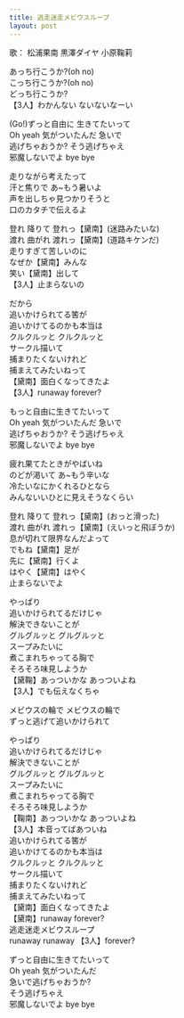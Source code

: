 ```yaml
---
title: 逃走迷走メビウスループ
layout: post
---
```

歌：	<a class="kanan">松浦果南</a> <a class="dia">黒澤ダイヤ</a> <a class="mari">小原鞠莉</a>

<p><a class="dia">あっち行こうか?(oh no)</a><br />
<a class="kanan">こっち行こうか?(oh no)</a><br />
<a class="mari">どっち行こうか?</a><br />
【3人】わかんない ないないなーい</p>

<p>(Go!)ずっと自由に 生きてたいって<br />
Oh yeah 気がついたんだ 急いで<br />
逃げちゃおうか? そう逃げちゃえ<br />
邪魔しないでよ bye bye</p>

<p><a class="dia">走りながら考えたって<br />
汗と焦りで あ~もう暑いよ</a><br />
<a class="kanan">声を出しちゃ見つかりそうと<br />
口のカタチで伝えるよ</a></p>

<p><a class="mari">登れ 降りて 登れっ</a>【<a class="dia">黛</a><a class="kanan">南</a>】(迷路みたいな)<br />
<a class="mari">渡れ 曲がれ 渡れっ</a>【<a class="dia">黛</a><a class="kanan">南</a>】(道路キケンだ)<br />
<a class="mari">走りすぎて苦しいのに<br />
なぜか</a>【<a class="dia">黛</a><a class="kanan">南</a>】みんな<br />
<a class="mari">笑い</a>【<a class="dia">黛</a><a class="kanan">南</a>】出して<br />
【3人】止まらないの</p>

<p><a class="dia">だ</a><a class="kanan">か</a><a class="mari">ら</a><br />
追いかけられてる筈が<br />
追いかけてるのかも本当は<br />
クルクルッと クルクルッと<br />
サークル描いて<br />
捕まりたくないけれど<br />
捕まえてみたいねって<br />
【<a class="dia">黛</a><a class="kanan">南</a>】面白く<a class="mari">なってきたよ</a><br />
【3人】runaway forever?</p>

<p>もっと自由に生きてたいって<br />
Oh yeah 気がついたんだ 急いで<br />
逃げちゃおうか? そう逃げちゃえ<br />
邪魔しないでよ bye bye</p>

<p><a class="kanan">疲れ果てたときがやばいね<br />
のどが渇いて あ~もう辛いな</a><br />
<a class="dia">冷たいなにかくれるひとなら<br />
みんないいひとに見えそうなくらい</a></p>

<p><a class="mari">登れ 降りて 登れっ</a>【<a class="dia">黛</a><a class="kanan">南</a>】(おっと滑った)<br />
<a class="mari">渡れ 曲がれ 渡れっ</a>【<a class="dia">黛</a><a class="kanan">南</a>】(えいっと飛ぼうか)<br />
<a class="mari">息が切れて限界なんだよって<br />
でもね</a>【<a class="dia">黛</a><a class="kanan">南</a>】足が<br />
<a class="mari">先に</a>【<a class="dia">黛</a><a class="kanan">南</a>】行くよ<br />
<a class="mari">はやく</a>【<a class="dia">黛</a><a class="kanan">南</a>】はやく<br />
<a class="mari">止まらないでよ</a></p>

<p>やっぱり<br />
追いかけられてるだけじゃ<br />
解決できないことが<br />
グルグルッと グルグルッと<br />
スープみたいに<br />
煮こまれちゃってる胸で<br />
そろそろ味見しようか<br />
【<a class="dia">黛</a><a class="mari">鞠</a>】あっついかな <a class="kanan">あっついよね</a><br />
【3人】でも伝えなくちゃ</p>

<p><a class="dia">メビウスの輪で</a> <a class="kanan">メビウスの輪で</a><br />
<a class="mari">ずっと逃げて</a>追いかけられて</p>

<p><a class="dia">やっ</a><a class="kanan">ぱ</a><a class="mari">り</a><br />
追いかけられてるだけじゃ<br />
解決できないことが<br />
グルグルッと グルグルッと<br />
スープみたいに<br />
煮こまれちゃってる胸で<br />
そろそろ味見しようか<br />
【<a class="mari">鞠</a><a class="kanan">南</a>】あっついかな <a class="dia">あっついよね</a><br />
【3人】本音ってばあついね<br />
追いかけられてる筈が<br />
追いかけてるのかも本当は<br />
クルクルッと クルクルッと<br />
サークル描いて<br />
捕まりたくないけれど<br />
捕まえてみたいねって<br />
【<a class="dia">黛</a><a class="kanan">南</a>】面白く<a class="mari">なってきたよ</a><br />
【<a class="dia">黛</a><a class="kanan">南</a>】runaway forever?<br />
<a class="mari">逃走迷走メビウスループ</a><br />
<a class="kanan">runaway</a> <a class="dia">runaway</a> 【3人】forever?</p>

<p>ずっと自由に生きてたいって<br />
Oh yeah 気がついたんだ<br />
急いで逃げちゃおうか?<br />
そう逃げちゃえ<br />
邪魔しないでよ bye bye</p>
